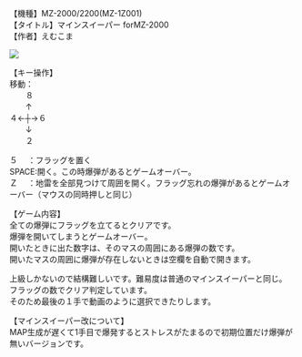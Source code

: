 【機種】MZ-2000/2200(MZ-1Z001)  
【タイトル】マインスイーパー forMZ-2000  
【作者】えむこま  
  
[![](https://img.youtube.com/vi/6rtF77oA4QA/0.jpg)](https://www.youtube.com/watch?v=6rtF77oA4QA)    
  
【キー操作】  
移動：  
　　８  
　　↑  
４←┼→６  
　　↓  
　　２  
  
５　 ：フラッグを置く  
SPACE:開く。この時爆弾があるとゲームオーバー。  
Ｚ　 ：地雷を全部見つけて周囲を開く。フラッグ忘れの爆弾があるとゲームオーバー（マウスの同時押しと同じ）  
  
【ゲーム内容】  
全ての爆弾にフラッグを立てるとクリアです。  
爆弾を開いてしまうとゲームオーバー。  
開いたときに出た数字は、そのマスの周囲にある爆弾の数です。  
開いたマスの周囲に爆弾が存在しないときは空欄を自動で開きます。  

上級しかないので結構難しいです。難易度は普通のマインスイーパーと同じ。  
フラッグの数でクリア判定しています。  
そのため最後の１手で動画のように選択できたりします。  
  
【マインスイーパー改について】  
MAP生成が遅くて1手目で爆発するとストレスがたまるので初期位置だけ爆弾が無いバージョンです。  
